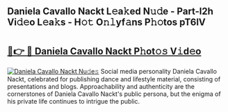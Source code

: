 ## Daniela Cavallo Nackt L𝚎a𝚔ed N𝚞𝚍e - Part-l2h Vi𝚍𝚎o L𝚎a𝚔s - H𝚘𝚝 O𝚗𝚕yf𝚊ns P𝚑𝚘tos pT6lV

# <h2><a href="http://kfaclc.oniu.top/?m=Daniela+Cavallo+Nackt">🔗👉 🔴 Daniela Cavallo Nackt P𝚑ot𝚘𝚜 V𝚒d𝚎o</a></h2>

[![Daniela Cavallo Nackt Nu𝚍e𝚜](https://i.imgur.com/0qMVB7G.gif)](http://kfaclc.oniu.top/?m=Daniela+Cavallo+Nackt)
Social media personality Daniela Cavallo Nackt, celebrated for publishing dance and lifestyle material, consisting of presentations and blogs. Approachability and authenticity are the cornerstones of Daniela Cavallo Nackt's public persona, but the enigma of his private life continues to intrigue the public.  
